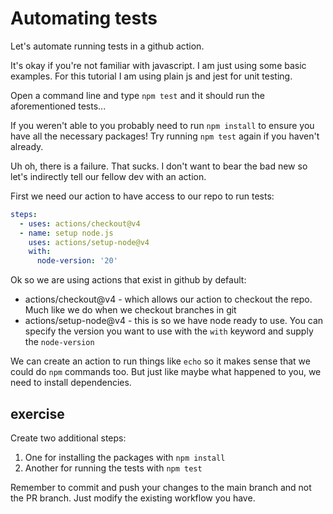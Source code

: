 # Automating tests
Let's automate running tests in a github action.

It's okay if you're not familiar with javascript. I am just using some basic examples.
For this tutorial I am using plain js and jest for unit testing.

Open a command line and type `npm test` and it should run the aforementioned tests...

If you weren't able to you probably need to run `npm install` to ensure you have all the necessary packages!
Try running `npm test` again if you haven't already.

Uh oh, there is a failure. That sucks. I don't want to bear the bad new so let's indirectly tell our fellow dev with an action.

First we need our action to have access to our repo to run tests:
```yaml
steps:
  - uses: actions/checkout@v4
  - name: setup node.js
    uses: actions/setup-node@v4
    with:
      node-version: '20'
```
Ok so we are using actions that exist in github by default:
- actions/checkout@v4 - which allows our action to checkout the repo. Much like we do when we checkout branches in git
- actions/setup-node@v4 - this is so we have node ready to use. You can specify the version you want to use with the `with` keyword and supply the `node-version`

We can create an action to run things like `echo` so it makes sense that we could do `npm` commands too. But just like maybe what happened to you, we need to install dependencies.

## exercise
Create two additional steps:
1. One for installing the packages with `npm install`
2. Another for running the tests with `npm test`

Remember to commit and push your changes to the main branch and not the PR branch.
Just modify the existing workflow you have.